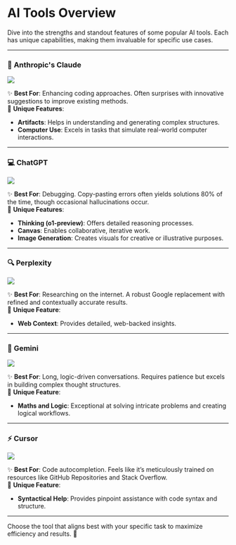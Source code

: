 # AI Tools Overview

Dive into the strengths and standout features of some popular AI tools. Each has unique capabilities, making them invaluable for specific use cases.

---

### 🤖 **Anthropic's Claude**


![](https://logowik.com/content/uploads/images/claude-ai9117.logowik.com.webp)

✨ **Best For**: Enhancing coding approaches. Often surprises with innovative suggestions to improve existing methods.  
🌟 **Unique Features**:
- **Artifacts**: Helps in understanding and generating complex structures.
- **Computer Use**: Excels in tasks that simulate real-world computer interactions.

---

### 💻 **ChatGPT**


![](https://www.unimedia.tech/wp-content/uploads/2023/12/openAI-chat-gpt-1-4.jpg)

✨ **Best For**: Debugging. Copy-pasting errors often yields solutions 80% of the time, though occasional hallucinations occur.  
🌟 **Unique Features**:
- **Thinking (o1-preview)**: Offers detailed reasoning processes.
- **Canvas**: Enables collaborative, iterative work.
- **Image Generation**: Creates visuals for creative or illustrative purposes.

---

### 🔍 **Perplexity**


![](https://justainews.com/wp-content/uploads/2024/11/perplexity-1.jpg)

✨ **Best For**: Researching on the internet. A robust Google replacement with refined and contextually accurate results.  
🌟 **Unique Feature**:
- **Web Context**: Provides detailed, web-backed insights.

---

### 🧠 **Gemini**


![](https://storage.googleapis.com/gweb-uniblog-publish-prod/images/Gemini_SS.width-1300.jpg)

✨ **Best For**: Long, logic-driven conversations. Requires patience but excels in building complex thought structures.  
🌟 **Unique Feature**:
- **Maths and Logic**: Exceptional at solving intricate problems and creating logical workflows.

---

### ⚡ **Cursor**


![](https://brianchristner.io/content/images/2024/09/Cursor-AI.png)

✨ **Best For**: Code autocompletion. Feels like it’s meticulously trained on resources like GitHub Repositories and Stack Overflow.  
🌟 **Unique Feature**:
- **Syntactical Help**: Provides pinpoint assistance with code syntax and structure.

---

Choose the tool that aligns best with your specific task to maximize efficiency and results. 🚀
